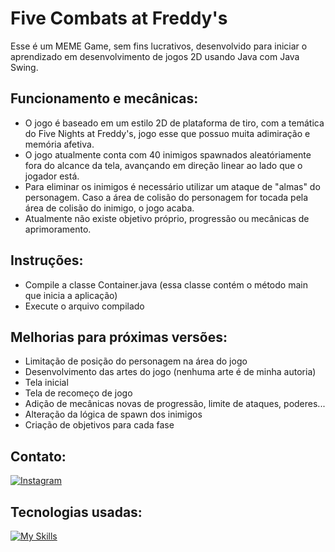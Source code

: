 # Five Combats at Freddy's
Esse é um MEME Game, sem fins lucrativos, desenvolvido para iniciar o aprendizado em desenvolvimento de jogos 2D usando Java com Java Swing.

## Funcionamento e mecânicas:
- O jogo é baseado em um estilo 2D de plataforma de tiro, com a temática do Five Nights at Freddy's, jogo esse que possuo muita adimiração e memória afetiva.
- O jogo atualmente conta com 40 inimigos spawnados aleatóriamente fora do alcance da tela, avançando em direção linear ao lado que o jogador está.
- Para eliminar os inimigos é necessário utilizar um ataque de "almas" do personagem. Caso a área de colisão do personagem for tocada pela área de colisão do inimigo, o jogo acaba.
- Atualmente não existe objetivo próprio, progressão ou mecânicas de aprimoramento.

## Instruções:
- Compile a classe Container.java (essa classe contém o método main que inicia a aplicação)
- Execute o arquivo compilado

## Melhorias para próximas versões:
- Limitação de posição do personagem na área do jogo
- Desenvolvimento das artes do jogo (nenhuma arte é de minha autoria)
- Tela inicial
- Tela de recomeço de jogo
- Adição de mecânicas novas de progressão, limite de ataques, poderes...
- Alteração da lógica de spawn dos inimigos
- Criação de objetivos para cada fase

## Contato:
[![Instagram](https://skillicons.dev/icons?i=instagram&theme=dark)](https://www.instagram.com/minesssp/)

## Tecnologias usadas:
[![My Skills](https://skillicons.dev/icons?i=java,idea&theme=dark)](https://skillicons.dev)

